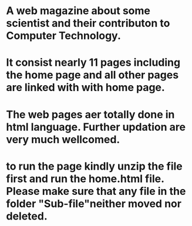 # A web magazine about some scientist and their contributon to Computer Technology.
# It consist nearly 11 pages including the home page and all other pages are linked with with home page.
# The web pages aer totally done in html language. Further updation are very much wellcomed.

# to run the page kindly unzip the file first and run the home.html file. Please make sure that any file in the folder "Sub-file"neither moved nor deleted.
